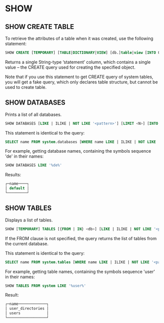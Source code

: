 # SHOW

## SHOW CREATE TABLE

To retrieve the attributes of a table when it was created, use the following statement:

```sql
SHOW CREATE [TEMPORARY] [TABLE|DICTIONARY|VIEW] [db.]table|view [INTO OUTFILE filename] [FORMAT format]
```

Returns a single String-type ‘statement’ column, which contains a single value – the CREATE query used for creating the specified object.

Note that if you use this statement to get CREATE query of system tables, you will get a fake query, which only declares table structure, but cannot be used to create table.

## SHOW DATABASES

Prints a list of all databases.

```sql
SHOW DATABASES [LIKE | ILIKE | NOT LIKE '<pattern>'] [LIMIT <N>] [INTO OUTFILE filename] [FORMAT format]
```

This statement is identical to the query:

```sql
SELECT name FROM system.databases [WHERE name LIKE | ILIKE | NOT LIKE '<pattern>'] [LIMIT <N>] [INTO OUTFILE filename] [FORMAT format]
```

For example, getting database names, containing the symbols sequence 'de' in their names:

```sql
SHOW DATABASES LIKE '%de%'
```

Results:

```sql
┌─name────┐
│ default │
└─────────┘
```

## SHOW TABLES

Displays a list of tables.

```sql
SHOW [TEMPORARY] TABLES [{FROM | IN} <db>] [LIKE | ILIKE | NOT LIKE '<pattern>'] [LIMIT <N>] [INTO OUTFILE <filename>] [FORMAT <format>]
```

If the FROM clause is not specified, the query returns the list of tables from the current database.

This statement is identical to the query:

```sql
SELECT name FROM system.tables [WHERE name LIKE | ILIKE | NOT LIKE '<pattern>'] [LIMIT <N>] [INTO OUTFILE <filename>] [FORMAT <format>]
```

For example, getting table names, containing the symbols sequence 'user' in their names:

```sql
SHOW TABLES FROM system LIKE '%user%'
```

Result:

```sql
┌─name─────────────┐
│ user_directories │
│ users            │
└──────────────────┘
```
